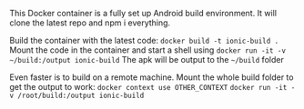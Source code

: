 This Docker container is a fully set up Android build environment. It will clone the latest repo and npm i everything.

Build the container with the latest code: `docker build -t ionic-build .`
Mount the code in the container and start a shell using `docker run -it -v ~/build:/output ionic-build`
The apk will be output to the `~/build` folder

Even faster is to build on a remote machine. Mount the whole build folder to get the output to work:
`docker context use OTHER_CONTEXT`
`docker run -it -v /root/build:/output ionic-build`